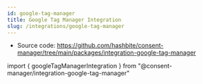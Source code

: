 ```yaml
---
id: google-tag-manager
title: Google Tag Manager Integration
slug: /integrations/google-tag-manager
---
```


- Source code: https://github.com/hashbite/consent-manager/tree/main/packages/integration-google-tag-manager

import { googleTagManagerIntegration } from "@consent-manager/integration-google-tag-manager"

<IntegrationProfile integration={googleTagManagerIntegration({})} />
